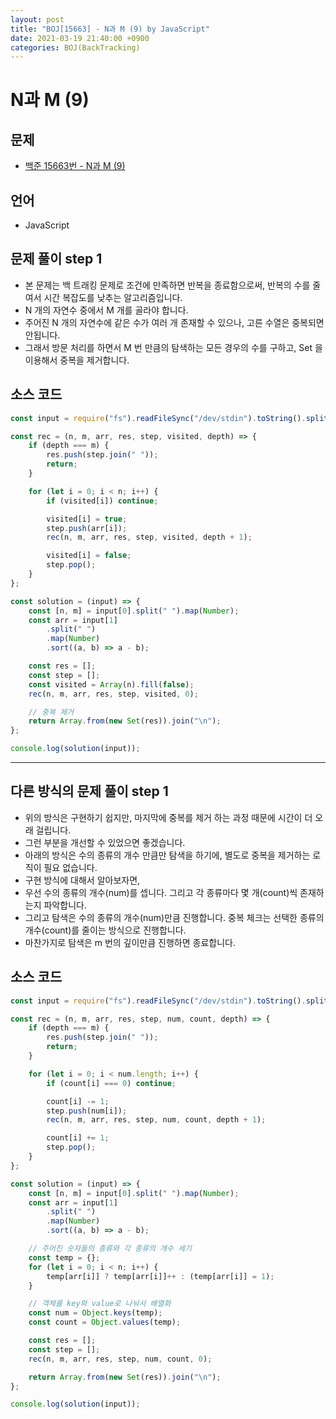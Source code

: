 ```yaml
---
layout: post
title: "BOJ[15663] - N과 M (9) by JavaScript"
date: 2021-03-19 21:40:00 +0900
categories: BOJ(BackTracking)
---
```


# N과 M (9)

## 문제

- [백준 15663번 - N과 M (9)](https://www.acmicpc.net/problem/15663)

## 언어

- JavaScript

## 문제 풀이 step 1

- 본 문제는 백 트래킹 문제로 조건에 만족하면 반복을 종료함으로써, 반복의 수를 줄여서 시간 복잡도를 낮추는 알고리즘입니다.
- N 개의 자연수 중에서 M 개를 골라야 합니다.
- 주어진 N 개의 자연수에 같은 수가 여러 개 존재할 수 있으나, 고른 수열은 중복되면 안됩니다.
- 그래서 방문 처리를 하면서 M 번 만큼의 탐색하는 모든 경우의 수를 구하고, Set 을 이용해서 중복을 제거합니다.

## 소스 코드

```jsx
const input = require("fs").readFileSync("/dev/stdin").toString().split("\n");

const rec = (n, m, arr, res, step, visited, depth) => {
	if (depth === m) {
		res.push(step.join(" "));
		return;
	}

	for (let i = 0; i < n; i++) {
		if (visited[i]) continue;

		visited[i] = true;
		step.push(arr[i]);
		rec(n, m, arr, res, step, visited, depth + 1);

		visited[i] = false;
		step.pop();
	}
};

const solution = (input) => {
	const [n, m] = input[0].split(" ").map(Number);
	const arr = input[1]
		.split(" ")
		.map(Number)
		.sort((a, b) => a - b);

	const res = [];
	const step = [];
	const visited = Array(n).fill(false);
	rec(n, m, arr, res, step, visited, 0);

	// 중복 제거
	return Array.from(new Set(res)).join("\n");
};

console.log(solution(input));
```

---

## 다른 방식의 문제 풀이 step 1

- 위의 방식은 구현하기 쉽지만, 마지막에 중복를 제거 하는 과정 때문에 시간이 더 오래 걸립니다.
- 그런 부분을 개선할 수 있었으면 좋겠습니다.
- 아래의 방식은 수의 종류의 개수 만큼만 탐색을 하기에, 별도로 중복을 제거하는 로직이 필요 없습니다.
- 구현 방식에 대해서 알아보자면,
- 우선 수의 종류의 개수(num)를 셉니다. 그리고 각 종류마다 몇 개(count)씩 존재하는지 파악합니다.
- 그리고 탐색은 수의 종류의 개수(num)만큼 진행합니다. 중복 체크는 선택한 종류의 개수(count)를 줄이는 방식으로 진행합니다.
- 마찬가지로 탐색은 m 번의 깊이만큼 진행하면 종료합니다.

## 소스 코드

```jsx
const input = require("fs").readFileSync("/dev/stdin").toString().split("\n");

const rec = (n, m, arr, res, step, num, count, depth) => {
	if (depth === m) {
		res.push(step.join(" "));
		return;
	}

	for (let i = 0; i < num.length; i++) {
		if (count[i] === 0) continue;

		count[i] -= 1;
		step.push(num[i]);
		rec(n, m, arr, res, step, num, count, depth + 1);

		count[i] += 1;
		step.pop();
	}
};

const solution = (input) => {
	const [n, m] = input[0].split(" ").map(Number);
	const arr = input[1]
		.split(" ")
		.map(Number)
		.sort((a, b) => a - b);

	// 주어진 숫자들의 종류와 각 종류의 개수 세기
	const temp = {};
	for (let i = 0; i < n; i++) {
		temp[arr[i]] ? temp[arr[i]]++ : (temp[arr[i]] = 1);
	}

	// 객체를 key와 value로 나눠서 배열화
	const num = Object.keys(temp);
	const count = Object.values(temp);

	const res = [];
	const step = [];
	rec(n, m, arr, res, step, num, count, 0);

	return Array.from(new Set(res)).join("\n");
};

console.log(solution(input));
```
